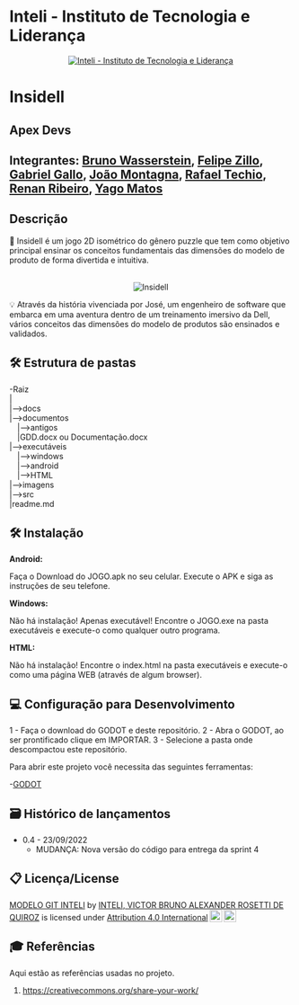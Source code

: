 # Inteli - Instituto de Tecnologia e Liderança 

<p align="center">
<a href= "https://www.inteli.edu.br/"><img src="https://www.inteli.edu.br/wp-content/uploads/2021/08/20172028/marca_1-2.png" alt="Inteli - Instituto de Tecnologia e Liderança" border="0"></a>
</p>

# Insidell

## Apex Devs

## Integrantes: <a href="https://www.linkedin.com/in/bruno-wasserstein-04b6b1209/">Bruno Wasserstein</a>, <a href="https://www.linkedin.com/in/felipe-zillo-72b367247/">Felipe Zillo</a>, <a href="https://www.linkedin.com/in/gabriel-gallo-m-coutinho-443809232/">Gabriel Gallo</a>, <a href="https://www.linkedin.com/in/joao-victor-montagna-4bb3a4247/">João Montagna</a>, <a href="https://www.linkedin.com/in/rafael-mateus-zimmer-techio-6679091a0/">Rafael Techio</a>, <a href="https://www.linkedin.com/in/renan-ribeiro-31a205247/">Renan Ribeiro</a>, <a href="https://www.linkedin.com/in/yago-phellipe-777247247/">Yago Matos</a>

## Descrição

📜 Insidell é um jogo 2D isométrico do gênero puzzle que tem como objetivo principal ensinar os conceitos fundamentais das dimensões do modelo de produto de forma divertida e intuitiva.
<br><br>
<p align="center">
<img src="https://github.com/2022M1T6/Projeto3/blob/main/src/Public/Characters/playerProfile.png?raw=true" alt="Insidell" border="0">
</p>


💡 Através da história vivenciada por José, um engenheiro de software que embarca em uma aventura dentro de um treinamento imersivo da Dell, vários conceitos das dimensões do modelo de produtos são ensinados e validados.

## 🛠 Estrutura de pastas

-Raiz<br>
|<br>
|-->docs<br>
|-->documentos<br>
  &emsp;|-->antigos<br>
  &emsp;|GDD.docx ou Documentação.docx<br>
|-->executáveis<br>
  &emsp;|-->windows<br>
  &emsp;|-->android<br>
  &emsp;|-->HTML<br>
|-->imagens<br>
|-->src<br>
|readme.md<br>

## 🛠 Instalação

<b>Android:</b>

Faça o Download do JOGO.apk no seu celular.
Execute o APK e siga as instruções de seu telefone.

<b>Windows:</b>

Não há instalação! Apenas executável!
Encontre o JOGO.exe na pasta executáveis e execute-o como qualquer outro programa.

<b>HTML:</b>

Não há instalação!
Encontre o index.html na pasta executáveis e execute-o como uma página WEB (através de algum browser).

## 💻 Configuração para Desenvolvimento

1 - Faça o download do GODOT e deste repositório.
2 - Abra o GODOT, ao ser prontificado clique em IMPORTAR.
3 - Selecione a pasta onde descompactou este repositório.

Para abrir este projeto você necessita das seguintes ferramentas:

-<a href="https://godotengine.org/download">GODOT</a>

## 🗃 Histórico de lançamentos

* 0.4 - 23/09/2022
    * MUDANÇA: Nova versão do código para entrega da sprint 4

## 📋 Licença/License

<p xmlns:cc="http://creativecommons.org/ns#" xmlns:dct="http://purl.org/dc/terms/"><a property="dct:title" rel="cc:attributionURL" href="https://github.com/Spidus/Teste_Final_1">MODELO GIT INTELI</a> by <a rel="cc:attributionURL dct:creator" property="cc:attributionName" href="https://www.yggbrasil.com.br/vr">INTELI, VICTOR BRUNO ALEXANDER ROSETTI DE QUIROZ</a> is licensed under <a href="http://creativecommons.org/licenses/by/4.0/?ref=chooser-v1" target="_blank" rel="license noopener noreferrer" style="display:inline-block;">Attribution 4.0 International<img style="height:22px!important;margin-left:3px;vertical-align:text-bottom;" src="https://mirrors.creativecommons.org/presskit/icons/cc.svg?ref=chooser-v1"><img style="height:22px!important;margin-left:3px;vertical-align:text-bottom;" src="https://mirrors.creativecommons.org/presskit/icons/by.svg?ref=chooser-v1"></a></p>

## 🎓 Referências

Aqui estão as referências usadas no projeto.
1. <https://creativecommons.org/share-your-work/>
